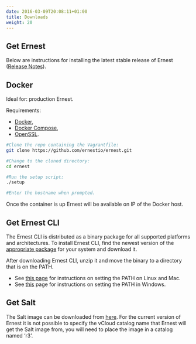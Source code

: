 ```yaml
---
date: 2016-03-09T20:08:11+01:00
title: Downloads
weight: 20
---
```


## Get Ernest
Below are instructions for installing the latest stable release of Ernest ([Release Notes](https://github.com/ernestio/ernest/releases)).

## Docker
Ideal for: production Ernest.

Requirements:
- [Docker](https://docs.docker.com/engine/installation/),
- [Docker Compose](https://docs.docker.com/compose/install/),
- [OpenSSL](https://www.openssl.org).

```sh
#Clone the repo containing the Vagrantfile:
git clone https://github.com/ernestio/ernest.git

#Change to the cloned directory:
cd ernest

#Run the setup script:
./setup

#Enter the hostname when prompted.
```

Once the container is up Ernest will be available on IP of the Docker host.

## Get Ernest CLI
The Ernest CLI is distributed as a binary package for all supported platforms and architectures. To install Ernest CLI, find the newest version of the [appropriate package](https://github.com/ErnestIO/ernest-cli/releases) for your system and download it.

After downloading Ernest CLI, unzip it and move the binary to a directory that is on the PATH.
- See [this page](http://stackoverflow.com/questions/14637979/how-to-permanently-set-path-on-linux) for instructions on setting the PATH on Linux and Mac.
- See [this](http://stackoverflow.com/questions/1618280/where-can-i-set-path-to-make-exe-on-windows) page for instructions on setting the PATH in Windows.

## Get Salt
The Salt image can be downloaded from [here](http://download.ernest.io/r3-salt-master.zip). For the current version of Ernest it is not possible to specify the vCloud catalog name that Ernest will get the Salt image from, you will need to place the image in a catalog named ‘r3’.
